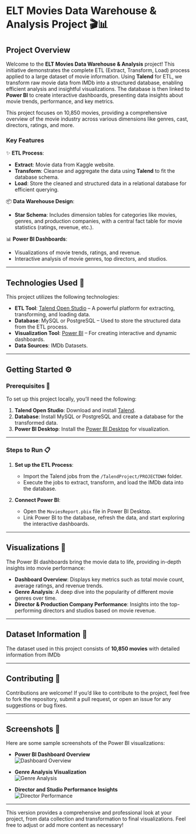 # **ELT Movies Data Warehouse & Analysis Project** 🎬📊

## **Project Overview**

Welcome to the **ELT Movies Data Warehouse & Analysis** project! This initiative demonstrates the complete ETL (Extract, Transform, Load) process applied to a large dataset of movie information. Using **Talend** for ETL, we transform raw movie data from IMDb into a structured database, enabling efficient analysis and insightful visualizations. The database is then linked to **Power BI** to create interactive dashboards, presenting data insights about movie trends, performance, and key metrics.

This project focuses on 10,850 movies, providing a comprehensive overview of the movie industry across various dimensions like genres, cast, directors, ratings, and more.

### **Key Features** 
✨ **ETL Process**:
- **Extract**: Movie data from Kaggle website.
- **Transform**: Cleanse and aggregate the data using **Talend** to fit the database schema.
- **Load**: Store the cleaned and structured data in a relational database for efficient querying.

📦 **Data Warehouse Design**:
- **Star Schema**: Includes dimension tables for categories like movies, genres, and production companies, with a central fact table for movie statistics (ratings, revenue, etc.).

📊 **Power BI Dashboards**:
- Visualizations of movie trends, ratings, and revenue.
- Interactive analysis of movie genres, top directors, and studios.

---

## **Technologies Used** 🚀

This project utilizes the following technologies:

- **ETL Tool**: [Talend Open Studio](https://www.talend.com) – A powerful platform for extracting, transforming, and loading data.
- **Database**: MySQL or PostgreSQL – Used to store the structured data from the ETL process.
- **Visualization Tool**: [Power BI](https://powerbi.microsoft.com/en-us/) – For creating interactive and dynamic dashboards.
- **Data Sources**: IMDb Datasets.

---

## **Getting Started** ⚙️

### **Prerequisites** 🔧
To set up this project locally, you’ll need the following:

1. **Talend Open Studio**: Download and install [Talend](https://www.talend.com).
2. **Database**: Install MySQL or PostgreSQL and create a database for the transformed data.
3. **Power BI Desktop**: Install the [Power BI Desktop](https://powerbi.microsoft.com/en-us/desktop/) for visualization.

---

### **Steps to Run** 📋

1. **Set up the ETL Process**:
   - Import the Talend jobs from the `/TalendProject/PROJECTDWH` folder.
   - Execute the jobs to extract, transform, and load the IMDb data into the database.
   
2. **Connect Power BI**:
   - Open the `MoviesReport.pbix` file in Power BI Desktop.
   - Link Power BI to the database, refresh the data, and start exploring the interactive dashboards.

---

## **Visualizations** 🎨

The Power BI dashboards bring the movie data to life, providing in-depth insights into movie performance:

- **Dashboard Overview**: Displays key metrics such as total movie count, average ratings, and revenue trends.
- **Genre Analysis**: A deep dive into the popularity of different movie genres over time.
- **Director & Production Company Performance**: Insights into the top-performing directors and studios based on movie revenue.

---

## **Dataset Information** 📝

The dataset used in this project consists of **10,850 movies** with detailed information from IMDb

---

## **Contributing** 🤝

Contributions are welcome! If you’d like to contribute to the project, feel free to fork the repository, submit a pull request, or open an issue for any suggestions or bug fixes.

---

## **Screenshots** 📸

Here are some sample screenshots of the Power BI visualizations:

- **Power BI Dashboard Overview**  
  ![Dashboard Overview](screenshots/dashboard-overview.png)

- **Genre Analysis Visualization**  
  ![Genre Analysis](screenshots/genre-analysis.png)

- **Director and Studio Performance Insights**  
  ![Director Performance](screenshots/director-performance.png)

---

This version provides a comprehensive and professional look at your project, from data collection and transformation to final visualizations. Feel free to adjust or add more content as necessary!
